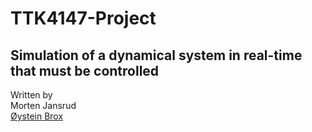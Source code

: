 # TTK4147-Project
## Simulation of a dynamical system in real-time that must be controlled
Written by </br>
Morten Jansrud </br>
[Øystein Brox](https://github.com/brox27) </br>

